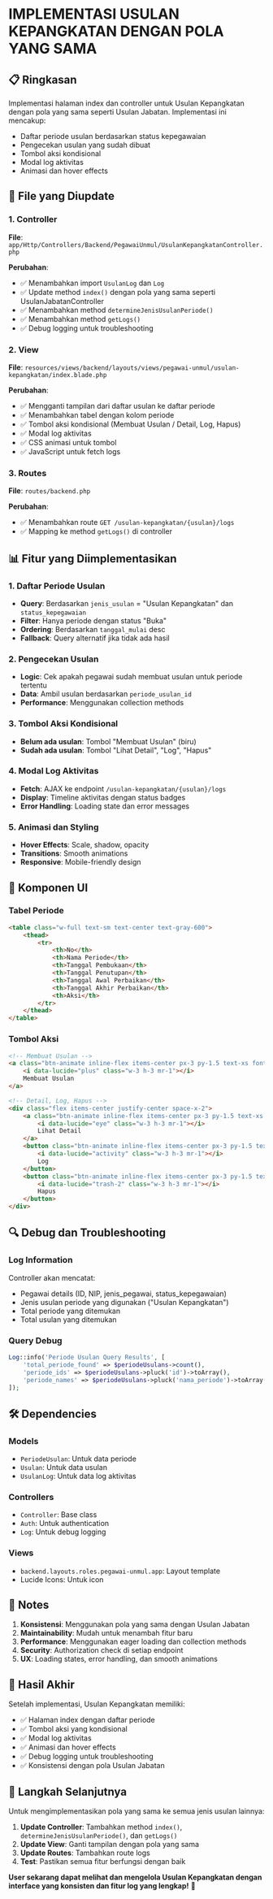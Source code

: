 # IMPLEMENTASI USULAN KEPANGKATAN DENGAN POLA YANG SAMA

## 📋 Ringkasan
Implementasi halaman index dan controller untuk Usulan Kepangkatan dengan pola yang sama seperti Usulan Jabatan. Implementasi ini mencakup:
- Daftar periode usulan berdasarkan status kepegawaian
- Pengecekan usulan yang sudah dibuat
- Tombol aksi kondisional
- Modal log aktivitas
- Animasi dan hover effects

## 🚀 File yang Diupdate

### 1. Controller
**File**: `app/Http/Controllers/Backend/PegawaiUnmul/UsulanKepangkatanController.php`

**Perubahan**:
- ✅ Menambahkan import `UsulanLog` dan `Log`
- ✅ Update method `index()` dengan pola yang sama seperti UsulanJabatanController
- ✅ Menambahkan method `determineJenisUsulanPeriode()`
- ✅ Menambahkan method `getLogs()`
- ✅ Debug logging untuk troubleshooting

### 2. View
**File**: `resources/views/backend/layouts/views/pegawai-unmul/usulan-kepangkatan/index.blade.php`

**Perubahan**:
- ✅ Mengganti tampilan dari daftar usulan ke daftar periode
- ✅ Menambahkan tabel dengan kolom periode
- ✅ Tombol aksi kondisional (Membuat Usulan / Detail, Log, Hapus)
- ✅ Modal log aktivitas
- ✅ CSS animasi untuk tombol
- ✅ JavaScript untuk fetch logs

### 3. Routes
**File**: `routes/backend.php`

**Perubahan**:
- ✅ Menambahkan route `GET /usulan-kepangkatan/{usulan}/logs`
- ✅ Mapping ke method `getLogs()` di controller

## 📊 Fitur yang Diimplementasikan

### 1. Daftar Periode Usulan
- **Query**: Berdasarkan `jenis_usulan` = "Usulan Kepangkatan" dan `status_kepegawaian`
- **Filter**: Hanya periode dengan status "Buka"
- **Ordering**: Berdasarkan `tanggal_mulai` desc
- **Fallback**: Query alternatif jika tidak ada hasil

### 2. Pengecekan Usulan
- **Logic**: Cek apakah pegawai sudah membuat usulan untuk periode tertentu
- **Data**: Ambil usulan berdasarkan `periode_usulan_id`
- **Performance**: Menggunakan collection methods

### 3. Tombol Aksi Kondisional
- **Belum ada usulan**: Tombol "Membuat Usulan" (biru)
- **Sudah ada usulan**: Tombol "Lihat Detail", "Log", "Hapus"

### 4. Modal Log Aktivitas
- **Fetch**: AJAX ke endpoint `/usulan-kepangkatan/{usulan}/logs`
- **Display**: Timeline aktivitas dengan status badges
- **Error Handling**: Loading state dan error messages

### 5. Animasi dan Styling
- **Hover Effects**: Scale, shadow, opacity
- **Transitions**: Smooth animations
- **Responsive**: Mobile-friendly design

## 🎨 Komponen UI

### Tabel Periode
```html
<table class="w-full text-sm text-center text-gray-600">
    <thead>
        <tr>
            <th>No</th>
            <th>Nama Periode</th>
            <th>Tanggal Pembukaan</th>
            <th>Tanggal Penutupan</th>
            <th>Tanggal Awal Perbaikan</th>
            <th>Tanggal Akhir Perbaikan</th>
            <th>Aksi</th>
        </tr>
    </thead>
</table>
```

### Tombol Aksi
```html
<!-- Membuat Usulan -->
<a class="btn-animate inline-flex items-center px-3 py-1.5 text-xs font-medium text-white bg-blue-500 border border-blue-500 rounded-lg hover:bg-gray-500 hover:text-white">
    <i data-lucide="plus" class="w-3 h-3 mr-1"></i>
    Membuat Usulan
</a>

<!-- Detail, Log, Hapus -->
<div class="flex items-center justify-center space-x-2">
    <a class="btn-animate inline-flex items-center px-3 py-1.5 text-xs font-medium text-indigo-600 bg-indigo-50 border border-indigo-200 rounded-lg hover:bg-indigo-100 hover:text-indigo-700">
        <i data-lucide="eye" class="w-3 h-3 mr-1"></i>
        Lihat Detail
    </a>
    <button class="btn-animate inline-flex items-center px-3 py-1.5 text-xs font-medium text-green-600 bg-green-50 border border-green-200 rounded-lg hover:bg-green-100 hover:text-green-700">
        <i data-lucide="activity" class="w-3 h-3 mr-1"></i>
        Log
    </button>
    <button class="btn-animate inline-flex items-center px-3 py-1.5 text-xs font-medium text-red-600 bg-red-50 border border-red-200 rounded-lg hover:bg-red-100 hover:text-red-700">
        <i data-lucide="trash-2" class="w-3 h-3 mr-1"></i>
        Hapus
    </button>
</div>
```

## 🔍 Debug dan Troubleshooting

### Log Information
Controller akan mencatat:
- Pegawai details (ID, NIP, jenis_pegawai, status_kepegawaian)
- Jenis usulan periode yang digunakan ("Usulan Kepangkatan")
- Total periode yang ditemukan
- Total usulan yang ditemukan

### Query Debug
```php
Log::info('Periode Usulan Query Results', [
    'total_periode_found' => $periodeUsulans->count(),
    'periode_ids' => $periodeUsulans->pluck('id')->toArray(),
    'periode_names' => $periodeUsulans->pluck('nama_periode')->toArray()
]);
```

## 🛠️ Dependencies

### Models
- `PeriodeUsulan`: Untuk data periode
- `Usulan`: Untuk data usulan
- `UsulanLog`: Untuk data log aktivitas

### Controllers
- `Controller`: Base class
- `Auth`: Untuk authentication
- `Log`: Untuk debug logging

### Views
- `backend.layouts.roles.pegawai-unmul.app`: Layout template
- Lucide Icons: Untuk icon

## 📝 Notes

1. **Konsistensi**: Menggunakan pola yang sama dengan Usulan Jabatan
2. **Maintainability**: Mudah untuk menambah fitur baru
3. **Performance**: Menggunakan eager loading dan collection methods
4. **Security**: Authorization check di setiap endpoint
5. **UX**: Loading states, error handling, dan smooth animations

## 🎯 Hasil Akhir

Setelah implementasi, Usulan Kepangkatan memiliki:
- ✅ Halaman index dengan daftar periode
- ✅ Tombol aksi yang kondisional
- ✅ Modal log aktivitas
- ✅ Animasi dan hover effects
- ✅ Debug logging untuk troubleshooting
- ✅ Konsistensi dengan pola Usulan Jabatan

## 🔧 Langkah Selanjutnya

Untuk mengimplementasikan pola yang sama ke semua jenis usulan lainnya:

1. **Update Controller**: Tambahkan method `index()`, `determineJenisUsulanPeriode()`, dan `getLogs()`
2. **Update View**: Ganti tampilan dengan pola yang sama
3. **Update Routes**: Tambahkan route logs
4. **Test**: Pastikan semua fitur berfungsi dengan baik

**User sekarang dapat melihat dan mengelola Usulan Kepangkatan dengan interface yang konsisten dan fitur log yang lengkap!** 🎉
